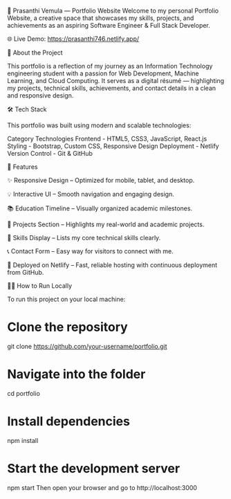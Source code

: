 🌸 Prasanthi Vemula — Portfolio Website
Welcome to my personal Portfolio Website, a creative space that showcases my skills, projects, and achievements as an aspiring Software Engineer & Full Stack Developer.

🌐 Live Demo: https://prasanthi746.netlify.app/

🚀 About the Project

This portfolio is a reflection of my journey as an Information Technology engineering student with a passion for Web Development, Machine Learning, and Cloud Computing.
It serves as a digital résumé — highlighting my projects, technical skills, achievements, and contact details in a clean and responsive design.

🛠️ Tech Stack

This portfolio was built using modern and scalable technologies:

Category	Technologies
Frontend	- HTML5, CSS3, JavaScript, React.js
Styling	- Bootstrap, Custom CSS, Responsive Design
Deployment	- Netlify
Version Control	- Git & GitHub

🎨 Features

✨ Responsive Design – Optimized for mobile, tablet, and desktop.

💡 Interactive UI – Smooth navigation and engaging design.

📚 Education Timeline – Visually organized academic milestones.

💼 Projects Section – Highlights my real-world and academic projects.

🧠 Skills Display – Lists my core technical skills clearly.

📞 Contact Form – Easy way for visitors to connect with me.

🚀 Deployed on Netlify – Fast, reliable hosting with continuous deployment from GitHub.

👩‍💻 How to Run Locally

To run this project on your local machine:
# Clone the repository
git clone https://github.com/your-username/portfolio.git
# Navigate into the folder
cd portfolio
# Install dependencies
npm install
# Start the development server
npm start
Then open your browser and go to http://localhost:3000
